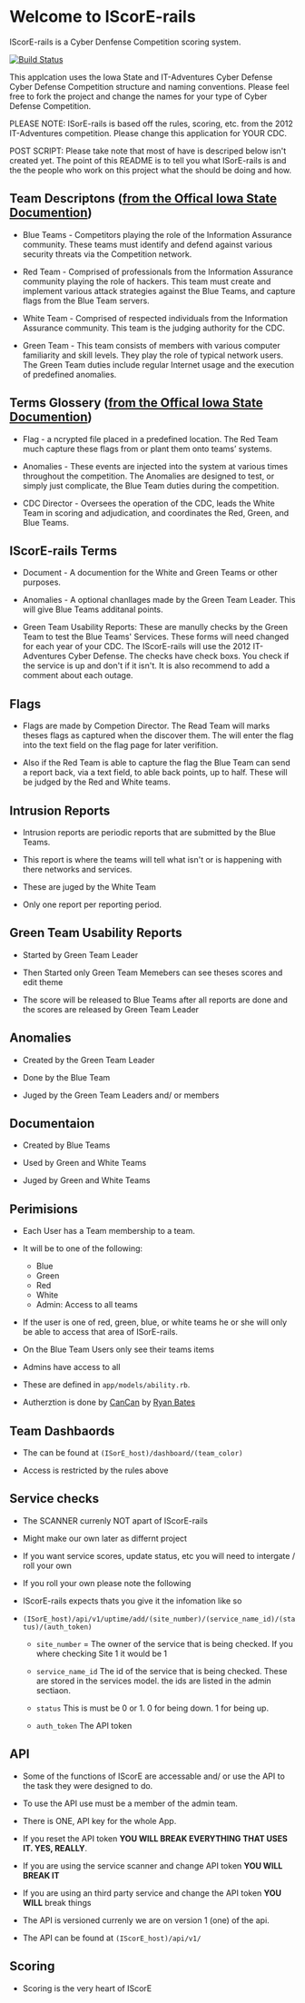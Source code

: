 # Welcome to IScorE-rails
IScorE-rails is a Cyber Denfense Competition scoring system.


[![Build Status](https://secure.travis-ci.org/Mab879/iscore-rails.png?branch=master)](http://travis-ci.org/Mab879/iscore-rails)

This applcation uses the Iowa State and IT-Adventures Cyber
Defense Cyber Defense Competition structure and naming 
conventions. Please feel free to fork the project and
change the names for your type of Cyber Defense Competition.

PLEASE NOTE: ISorE-rails is based off the rules, scoring, etc. from the 2012 IT-Adventures 
competition. Please change this application for YOUR CDC.

POST SCRIPT: Please take note that most of have is descriped below isn't created yet. The point of this
README is to tell you what ISorE-rails is and the the people who work on this project what the should 
be doing and how.

## Team Descriptons ([from the Offical Iowa State Documention](https://www.iac.iastate.edu/wiki/File:ITOCDC12-Rules.pdf))
* Blue Teams - Competitors playing the role of the Information Assurance community.  These
teams must identify and defend against various security threats via the Competition network.

* Red Team - Comprised of professionals from the Information Assurance community playing the
role of hackers.  This team must create and implement various attack strategies against the Blue
Teams, and capture flags from the Blue Team servers.

* White Team - Comprised of respected individuals from the Information Assurance community.
This team is the judging authority for the CDC.

* Green Team - This team consists of members with various computer familiarity and skill levels.
They play the role of typical network users.  The Green Team duties include regular Internet
usage and the execution of predefined anomalies.

## Terms Glossery ([from the Offical Iowa State Documention](https://www.iac.iastate.edu/wiki/File:ITOCDC12-Rules.pdf))
* Flag - a ncrypted file placed in a predefined location.  The Red Team much capture these
flags from or plant them onto teams’ systems.

* Anomalies - These events are injected into the system at various times throughout the
competition.  The Anomalies are designed to test, or simply just complicate, the Blue Team
duties during the competition.  

* CDC Director - Oversees the operation of the CDC, leads the White
Team in scoring and adjudication, and coordinates the Red, Green, and Blue Teams.

## IScorE-rails Terms
* Document - A documention for the White and Green Teams or other purposes.

* Anomalies - A optional chanllages made by the Green Team Leader. This will give Blue Teams additanal points.

* Green Team Usability Reports: These are manully checks by the Green Team to test the Blue Teams'
  Services. These forms will need changed for each year of your CDC.
  The IScorE-rails will use the 2012 IT-Adventures Cyber Defense. The checks
  have check boxs. You check if the service is up and don't if it isn't. It
  is also recommend to add a comment about each outage.

## Flags
* Flags are made by Competion Director. The Read Team will marks theses flags as captured when the discover them.
  The will enter the flag into the text field on the flag page for later verifition. 

* Also if the Red Team is able to capture the flag the Blue Team can send a report back, via a text
  field, to able back points, up to half. These will be judged by the Red and White teams.

## Intrusion Reports
* Intrusion reports are periodic reports that are submitted by the Blue Teams. 

* This report is where the teams will tell what isn't or is happening with there networks and services.

* These are juged by the White Team

* Only one report per reporting period.

## Green Team Usability Reports
* Started by Green Team Leader

* Then Started only Green Team Memebers can see theses scores and edit theme

* The score will be released to Blue Teams after all reports are done and 
  the scores are released by Green Team Leader

## Anomalies
* Created by the Green Team Leader

* Done by the Blue Team 

* Juged by the Green Team Leaders and/ or members

## Documentaion
* Created by Blue Teams

* Used by Green and White Teams

* Juged by Green and White Teams

## Perimisions
* Each User has a Team membership to a team. 

* It will be to one of the following:
  - Blue 
  - Green
  - Red
  - White
  - Admin: Access to all teams

* If the user is one of red, green, blue, or white teams he or she will only be able 
  to access that area of ISorE-rails.

* On the Blue Team Users only see their teams items

* Admins have access to all

* These are defined in `app/models/ability.rb`.

* Autherztion is done by [CanCan](https://github.com/ryanb/cancan/) by [Ryan Bates](https://github.com/ryanb)

## Team Dashbaords
* The can be found at `(ISorE_host)/dashboard/(team_color)`

* Access is restricted by the rules above

## Service checks
* The SCANNER currenly NOT apart of IScorE-rails

* Might make our own later as differnt project

* If you want service scores, update status, etc you will need to intergate / roll your own

* If you roll your own please note the following

* IScorE-rails expects thats you give it the infomation like so

* `(ISorE_host)/api/v1/uptime/add/(site_number)/(service_name_id)/(status)/(auth_token)`

  - `site_number` =  The owner of the service that is being checked. If you where checking Site 1 it would be 1

  - `service_name_id` The id of the service that is being checked. These are stored in the services model. 
  the ids are listed in the admin sectiaon.

  - `status` This is must be 0 or 1. 0 for being down. 1 for being up.

  - `auth_token` The API token

## API
* Some of the functions of IScorE are accessable and/ or use the API to the task they were designed to do.

* To use the API use must be a member of the admin team.

* There is ONE, API key for the whole App.

* If you reset the API token **YOU WILL BREAK EVERYTHING THAT USES IT. YES, REALLY**. 

* If you are using the service scanner and change API token **YOU WILL BREAK IT**

* If you are using an third party service and change the API token **YOU WILL** break things

* The API is versioned currenly we are on version 1 (one) of the api.

* The API can be found at `(IScorE_host)/api/v1/`

## Scoring
* Scoring is the very heart of IScorE
